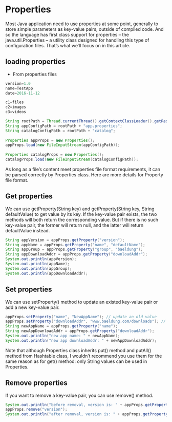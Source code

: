 # Properties
Most Java application need to use properties at some point, generally to store simple parameters as key-value pairs, outside of compiled code.
And so the language has first class support for properties – the java.util.Properties – a utility class designed for handling this type of configuration files.
That’s what we’ll focus on in this article.

## loading properties
- From properties files
```Java
version=1.0
name=TestApp
date=2016-11-12

c1=files
c2=images
c3=videos

String rootPath = Thread.currentThread().getContextClassLoader().getResource("").getPath();
String appConfigPath = rootPath + "app.properties";
String catalogConfigPath = rootPath + "catalog";
 
Properties appProps = new Properties();
appProps.load(new FileInputStream(appConfigPath));
 
Properties catalogProps = new Properties();
catalogProps.load(new FileInputStream(catalogConfigPath));
```
As long as a file’s content meet properties file format requirements, it can be parsed correctly by Properties class. Here are more details for Property file format.
## Get properties
We can use getProperty(String key) and getProperty(String key, String defaultValue) to get value by its key.
If the key-value pair exists, the two methods will both return the corresponding value. But if there is no such key-value pair, 
the former will return null, and the latter will return defaultValue instead.
```Java
String appVersion = appProps.getProperty("version");
String appName = appProps.getProperty("name", "defaultName");
String appGroup = appProps.getProperty("group", "baeldung");
String appDownloadAddr = appProps.getProperty("downloadAddr");
System.out.println(appVersion);
System.out.println(appName);
System.out.println(appGroup);
System.out.println(appDownloadAddr);
```
## Set properties
We can use setProperty() method to update an existed key-value pair or add a new key-value pair.
```Java
appProps.setProperty("name", "NewAppName"); // update an old value
appProps.setProperty("downloadAddr", "www.baeldung.com/downloads"); // add new key-value pair
String newAppName = appProps.getProperty("name");
String newAppDownloadAddr = appProps.getProperty("downloadAddr");
System.out.println("new app name: " + newAppName);
System.out.println("new app downloadAddr: " + newAppDownloadAddr);
```
Note that although Properties class inherits put() method and putAll() method from Hashtable class, 
I wouldn’t recommend you use them for the same reason as for get() method: only String values can be used in Properties.
## Remove properties
If you want to remove a key-value pair, you can use remove() method.
```Java
System.out.println("before removal, version is: " + appProps.getProperty("version"));
appProps.remove("version");
System.out.println("after removal, version is: " + appProps.getProperty("version"));
```

